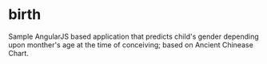 birth
=====

Sample AngularJS based application that predicts child's gender depending upon monther's age at the time of conceiving; 
based on Ancient Chinease Chart.
